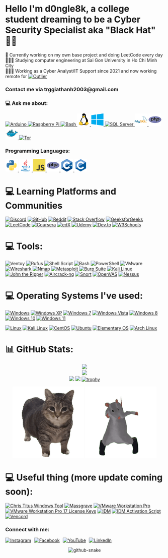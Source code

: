 # Hello I'm d0ngle8k, a college student dreaming to be a Cyber Security Specialist aka "Black Hat" 👋🏼

🛜 Currently working on my own base project and doing LeetCode every day<br>
👨🏼‍🎓 Studying computer engineering  at Sai Gon University in Ho Chi Minh City<br>
👨🏼‍💻 Working as a Cyber Analyst/IT Support since 2021 and now working remote for [![Outlier](https://img.shields.io/badge/Outlier-%23000000.svg?style=for-the-badge&logoColor=white)](https://app.outlier.ai/expert/opportunities?utm_source=referral&referring_user=f61bcd324887bc84acfbbb69074c97a17354426b19450a02266103a5ab685f1d84c518af5fcbc2d7bc6f4f5057b9da2c)
  <h3 align="left">Contact me via trggiathanh2003@gmail.com</h3>
<h3 align="left">💻 Ask me about:</h3>
  <a href="https://www.arduino.cc/" target="_blank" rel="noreferrer">
    <img src="https://cdn.worldvectorlogo.com/logos/arduino-1.svg" alt="Arduino" width="40" height="40"/>
  </a>
   <a href="https://www.raspberrypi.org/" target="_blank" rel="noreferrer">
    <img src="https://upload.wikimedia.org/wikipedia/en/c/cb/Raspberry_Pi_Logo.svg" alt="Raspberry Pi" width="40" height="40"/>
  </a>
  <a href="https://www.gnu.org/software/bash/" target="_blank" rel="noreferrer">
    <img src="https://www.vectorlogo.zone/logos/gnu_bash/gnu_bash-icon.svg" alt="Bash" width="40" height="40"/>
  </a>
  <a href="https://www.linux.org/" target="_blank" rel="noreferrer">
    <img src="https://raw.githubusercontent.com/devicons/devicon/master/icons/linux/linux-original.svg" alt="Linux" width="40" height="40"/>
  </a>
   <a href="https://www.microsoft.com/windows" target="_blank" rel="noreferrer">
    <img src="https://raw.githubusercontent.com/devicons/devicon/master/icons/windows8/windows8-original.svg" alt="Windows" width="40" height="40"/>
  </a>
  <a href="https://www.microsoft.com/en-us/sql-server" target="_blank" rel="noreferrer">
    <img src="https://www.svgrepo.com/show/303229/microsoft-sql-server-logo.svg" alt="SQL Server" width="40" height="40"/>
  </a>
  <a href="https://www.mysql.com/" target="_blank" rel="noreferrer">
    <img src="https://raw.githubusercontent.com/devicons/devicon/master/icons/mysql/mysql-original-wordmark.svg" alt="MySQL" width="40" height="40"/>
  </a>
  <a href="https://www.php.net" target="_blank" rel="noreferrer">
    <img src="https://raw.githubusercontent.com/devicons/devicon/master/icons/php/php-original.svg" alt="PHP" width="40" height="40"/>
  </a>
   <a href="https://www.docker.com/" target="_blank" rel="noreferrer">
    <img src="https://raw.githubusercontent.com/devicons/devicon/master/icons/docker/docker-original.svg" alt="Docker" width="40" height="40"/>
  </a> 
  <a href="https://www.torproject.org/" target="_blank" rel="noreferrer">
    <img src="https://www.torproject.org/static/images/tor-logo.svg" alt="Tor" width="40" height="40"/>
  </a>


<h3 align="left">Programming Languages:</h3>
<p align="left">
  <a href="https://www.python.org/" target="_blank" rel="noreferrer">
    <img src="https://raw.githubusercontent.com/devicons/devicon/master/icons/python/python-original.svg" alt="Python" width="40" height="40"/>
  </a>
  <a href="https://www.java.com/" target="_blank" rel="noreferrer">
    <img src="https://raw.githubusercontent.com/devicons/devicon/master/icons/java/java-original.svg" alt="Java" width="40" height="40"/>
  </a>
  <a href="https://www.javascript.com/" target="_blank" rel="noreferrer">
    <img src="https://raw.githubusercontent.com/devicons/devicon/master/icons/javascript/javascript-original.svg" alt="JavaScript" width="40" height="40"/>
  </a>
  <a href="https://www.php.net/" target="_blank" rel="noreferrer">
    <img src="https://raw.githubusercontent.com/devicons/devicon/master/icons/php/php-original.svg" alt="PHP" width="40" height="40"/>
  </a>
  <a href="https://www.cplusplus.com/" target="_blank" rel="noreferrer">
    <img src="https://raw.githubusercontent.com/devicons/devicon/master/icons/cplusplus/cplusplus-original.svg" alt="C++" width="40" height="40"/>
  </a>
  <a href="https://www.cprogramming.com/" target="_blank" rel="noreferrer">
    <img src="https://raw.githubusercontent.com/devicons/devicon/master/icons/c/c-original.svg" alt="C" width="40" height="40"/>
  </a>
</p>

# 💻 Learning Platforms and Communities
[![Discord](https://img.shields.io/badge/Discord-%237289DA.svg?style=for-the-badge&logo=discord&logoColor=white)](https://discord.com/)
[![GitHub](https://img.shields.io/badge/GitHub-%23121011.svg?style=for-the-badge&logo=github&logoColor=white)](https://github.com/)
[![Reddit](https://img.shields.io/badge/Reddit-%23FF4500.svg?style=for-the-badge&logo=reddit&logoColor=white)](https://www.reddit.com/r/programming/)
[![Stack Overflow](https://img.shields.io/badge/Stack%20Overflow-%23FE7A16.svg?style=for-the-badge&logo=stack-overflow&logoColor=white)](https://stackoverflow.com/)
[![GeeksforGeeks](https://img.shields.io/badge/GeeksforGeeks-%2300C853.svg?style=for-the-badge&logo=geeksforgeeks&logoColor=white)](https://www.geeksforgeeks.org/)
[![LeetCode](https://img.shields.io/badge/LeetCode-%23FFA116.svg?style=for-the-badge&logo=leetcode&logoColor=white)](https://leetcode.com/)
[![Coursera](https://img.shields.io/badge/Coursera-%230056D2.svg?style=for-the-badge&logo=coursera&logoColor=white)](https://www.coursera.org/)
[![edX](https://img.shields.io/badge/edX-%2300A1F1.svg?style=for-the-badge&logo=edx&logoColor=white)](https://www.edx.org/)
[![Udemy](https://img.shields.io/badge/Udemy-%23EA5252.svg?style=for-the-badge&logo=udemy&logoColor=white)](https://www.udemy.com/)
[![Dev.to](https://img.shields.io/badge/Dev.to-%230A0A0A.svg?style=for-the-badge&logo=dev.to&logoColor=white)](https://dev.to/)
[![W3Schools](https://img.shields.io/badge/W3Schools-%23107C10.svg?style=for-the-badge&logo=w3schools&logoColor=white)](https://www.w3schools.com/)

# 💻 Tools:
![Ventoy](https://img.shields.io/badge/Ventoy-%23000000.svg?style=for-the-badge&logo=ventoy&logoColor=white)
![Rufus](https://img.shields.io/badge/Rufus-%23000000.svg?style=for-the-badge&logo=rufus&logoColor=white)
![Shell Script](https://img.shields.io/badge/Shell_Script-%23121011.svg?style=for-the-badge&logo=gnu-bash&logoColor=white)
![Bash](https://img.shields.io/badge/Bash-%23121011.svg?style=for-the-badge&logo=gnu-bash&logoColor=white)
![PowerShell](https://img.shields.io/badge/PowerShell-%235391FE.svg?style=for-the-badge&logo=powershell&logoColor=white)
![VMware](https://img.shields.io/badge/VMware-607078?style=for-the-badge&logo=vmware&logoColor=white)
[![Wireshark](https://img.shields.io/badge/Wireshark-%2361A8FF.svg?style=for-the-badge&logo=wireshark&logoColor=white)](https://www.wireshark.org/)
[![Nmap](https://img.shields.io/badge/Nmap-%230094FF.svg?style=for-the-badge&logo=nmap&logoColor=white)](https://nmap.org/)
[![Metasploit](https://img.shields.io/badge/Metasploit-%232C3E50.svg?style=for-the-badge&logo=metasploit&logoColor=white)](https://www.metasploit.com/)
[![Burp Suite](https://img.shields.io/badge/Burp%20Suite-%23FF6F00.svg?style=for-the-badge&logo=burp-suite&logoColor=white)](https://portswigger.net/burp)
[![Kali Linux](https://img.shields.io/badge/Kali%20Linux-%23557C94.svg?style=for-the-badge&logo=kali-linux&logoColor=white)](https://www.kali.org/)
[![John the Ripper](https://img.shields.io/badge/John%20the%20Ripper-%23A8B9CC.svg?style=for-the-badge&logo=john-the-ripper&logoColor=white)](https://www.openwall.com/john/)
[![Aircrack-ng](https://img.shields.io/badge/Aircrack--ng-%23FF9900.svg?style=for-the-badge&logo=aircrack-ng&logoColor=white)](https://www.aircrack-ng.org/)
[![Snort](https://img.shields.io/badge/Snort-%23A0C4FF.svg?style=for-the-badge&logo=snort&logoColor=white)](https://www.snort.org/)
[![OpenVAS](https://img.shields.io/badge/OpenVAS-%2300A000.svg?style=for-the-badge&logo=openvas&logoColor=white)](https://www.greenbone.net/en/vulnerability-management/)
[![Nessus](https://img.shields.io/badge/Nessus-%2300A4CC.svg?style=for-the-badge&logo=nessus&logoColor=white)](https://www.tenable.com/products/nessus)

# 💻 Operating Systems I've used:
[![Windows](https://img.shields.io/badge/Windows-0078D6?style=for-the-badge&logo=windows&logoColor=white)](https://en.wikipedia.org/wiki/Windows)
[![Windows XP](https://img.shields.io/badge/Windows%20XP-003399?style=for-the-badge&logo=windowsxp&logoColor=white)](https://en.wikipedia.org/wiki/Windows_XP)
[![Windows 7](https://img.shields.io/badge/Windows%207-0078D6?style=for-the-badge&logo=windows&logoColor=white)](https://en.wikipedia.org/wiki/Windows_7)
[![Windows Vista](https://img.shields.io/badge/Windows%20Vista-9A9A9A?style=for-the-badge&logo=windows&logoColor=white)](https://en.wikipedia.org/wiki/Windows_Vista)
[![Windows 8](https://img.shields.io/badge/Windows%208-00A4EF?style=for-the-badge&logo=windows&logoColor=white)](https://en.wikipedia.org/wiki/Windows_8)
[![Windows 10](https://img.shields.io/badge/Windows%2010-0078D6?style=for-the-badge&logo=windows&logoColor=white)](https://en.wikipedia.org/wiki/Windows_10)
[![Windows 11](https://img.shields.io/badge/Windows%2011-0078D6?style=for-the-badge&logo=windows&logoColor=white)](https://en.wikipedia.org/wiki/Windows_11)

[![Linux](https://img.shields.io/badge/Linux-FCC624?style=for-the-badge&logo=linux&logoColor=black)](https://en.wikipedia.org/wiki/Linux)
[![Kali Linux](https://img.shields.io/badge/Kali%20Linux-557C94?style=for-the-badge&logo=kali-linux&logoColor=white)](https://www.kali.org/)
[![CentOS](https://img.shields.io/badge/CentOS-262577?style=for-the-badge&logo=centos&logoColor=white)](https://www.centos.org/)
[![Ubuntu](https://img.shields.io/badge/Ubuntu-E95420?style=for-the-badge&logo=ubuntu&logoColor=white)](https://ubuntu.com/)
[![Elementary OS](https://img.shields.io/badge/Elementary%20OS-64BAFF?style=for-the-badge&logo=elementary&logoColor=white)](https://elementary.io/)
[![Arch Linux](https://img.shields.io/badge/Arch%20Linux-1793D1?style=for-the-badge&logo=arch-linux&logoColor=white)](https://archlinux.org/)
# 📊 GitHub Stats:
<div align="center">

![](https://github-readme-stats.vercel.app/api?username=DogguG&theme=dark&hide_border=false&include_all_commits=false&count_private=true)<br/>
![](https://nirzak-streak-stats.vercel.app/?user=DogguG&theme=dark&hide_border=false)<br/>
![](https://github-readme-stats.vercel.app/api/top-langs/?username=DogguG&theme=dark&hide_border=false&include_all_commits=false&count_private=true&layout=compact)
[![](https://visitcount.itsvg.in/api?id=DogguG&icon=0&color=0)](https://visitcount.itsvg.in)
[![trophy](https://github-profile-trophy.vercel.app/?username=YourUsername&theme=onedark)](https://github.com/ryo-ma/github-profile-trophy)
</div>
<div align="center">
  <img src="oia-uia.gif" alt="GitHub Banner" width="45%" style="display: inline-block;"/>
  <img src="rat-dancing-meme.gif" alt="GitHub Banner" width="45%" style="display: inline-block;"/>
</div>


# 💻 Useful thing (more update coming soon):
[![Chris Titus Windows Tool](https://img.shields.io/badge/Chris%20Titus%20Windows%20Tool-%23007ACC.svg?style=for-the-badge&logoColor=white)](https://christitus.com/windows-tool/)
[![Massgrave](https://img.shields.io/badge/Massgrave-%23FF0000.svg?style=for-the-badge&logoColor=white)](https://massgrave.dev/)
[![VMware Workstation Pro](https://img.shields.io/badge/VMware%20Workstation%20Pro-%23060707.svg?style=for-the-badge&logo=vmware&logoColor=white)](https://www.techspot.com/downloads/189-vmware-workstation-for-windows.html)
[![VMware Workstation Pro 17 License Keys](https://img.shields.io/badge/VMware%20Workstation%20Pro%2017%20License%20Keys-%23060707.svg?style=for-the-badge&logo=vmware&logoColor=white)](https://github.com/hegdepavankumar/VMware-Workstation-Pro-17-Licence-Keys)
[![IDM](https://img.shields.io/badge/IDM-%23000000.svg?style=for-the-badge&logoColor=white)](https://www.bing.com/search?q=idm&qs=n&form=QBRE&sp=-1&ghc=1&lq=0&pq=idm&sc=12-3&sk=&cvid=DA7D9E6148EC4ECEAD8F423F9FC19C64&ghsh=0&ghacc=0&ghpl=)
[![IDM Activation Script](https://img.shields.io/badge/IDM%20Activation%20Script-%23000000.svg?style=for-the-badge&logoColor=white)](https://github.com/lstprjct/IDM-Activation-Script)
[![Vencord](https://img.shields.io/badge/Vencord-%23007ACC.svg?style=for-the-badge&logoColor=white)](https://vencord.dev/)


<h3 align="left">Connect with me:</h3>
<p align="left" style="display: flex; gap: 10px; align-items: center;">
  <a href="https://www.instagram.com/trggiathanh/" target="_blank" rel="noreferrer">
    <img src="https://upload.wikimedia.org/wikipedia/commons/e/e7/Instagram_logo_2016.svg" alt="Instagram" width="40" height="40"/>
  </a>
  <a href="https://www.facebook.com/GiaThanh683/" target="_blank" rel="noreferrer">
    <img src="https://upload.wikimedia.org/wikipedia/commons/5/51/Facebook_f_logo_%282019%29.svg" alt="Facebook" width="40" height="40"/>
  </a>
  <a href="https://www.youtube.com/@catplayCS2" target="_blank" rel="noreferrer">
    <img src="https://upload.wikimedia.org/wikipedia/commons/4/42/YouTube_icon_%282013-2017%29.png" alt="YouTube" width="40" height="40"/>
  </a>
  <a href="https://www.linkedin.com/in/th%C3%A0nh-tr%C6%B0%C6%A1ng-gia-800609339/" target="_blank" rel="noreferrer">
    <img src="https://upload.wikimedia.org/wikipedia/commons/f/f8/LinkedIn_icon_circle.svg" alt="LinkedIn" width="40" height="40"/>
  </a>
</p>
<div align="center">
<picture>
  <source media="(prefers-color-scheme: dark)" srcset="https://raw.githubusercontent.com/DogguG/DogguG/output/github-snake-dark.svg" />
  <source media="(prefers-color-scheme: light)" srcset="https://raw.githubusercontent.com/DogguG/DogguG/output/github-snake.svg" />
  <img alt="github-snake" src="https://raw.githubusercontent.com/tobiasmeyhoefer/tobiasmeyhoefer/output/github-snake.svg" />
</picture>
</div>
